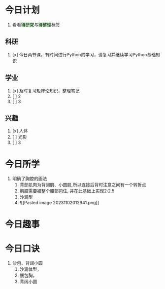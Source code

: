 # 今日计划

1. 看看<mark style="background: #BBFABBA6;">待研究</mark>与<mark style="background: #BBFABBA6;">待整理</mark>标签

## 科研

1. [x] 今日两节课，有时间进行Python的学习，请复习并继续学习Python基础知识

## 学业

1. [x] 及时复习矩阵论知识，整理笔记
2. [ ] 2
3. [ ] 3 

## 兴趣

1. [x] 人体
2. [ ] 光影
3. [ ] 3 

# 今日所学

1. 明确了胸腔的画法
	1. 背部肌肉为背阔肌、小圆肌,所以连接后背时注意之间有一个转折点
	2. 胸腔需要被整个腰部包住, 并在此基础上实现2:2.5
	3. 沙漏型
	4. ![[Pasted image 20231102012941.png]]

# 今日趣事



# 今日口诀

1. 沙包、背阔小圆
	1. 沙漏体型，
	2. 腰包胸，
	3. 背阔小圆